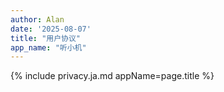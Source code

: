 ```yaml
---
author: Alan
date: '2025-08-07'
title: "用户协议"
app_name: "听小机"
---
```


{% include privacy.ja.md appName=page.title %}